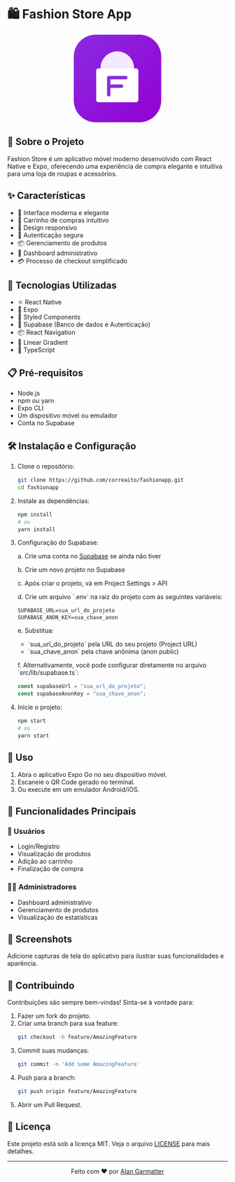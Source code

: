 # 🛍️ Fashion Store App

<div align="center">
  <img src="assets/app-icon.png" alt="Fashion Store Logo" width="200"/>
</div>

## 📱 Sobre o Projeto

Fashion Store é um aplicativo móvel moderno desenvolvido com React Native e Expo, oferecendo uma experiência de compra elegante e intuitiva para uma loja de roupas e acessórios.

## ✨ Características

- 🎨 Interface moderna e elegante
- 🛒 Carrinho de compras intuitivo
- 📱 Design responsivo
- 🔐 Autenticação segura
- 📦 Gerenciamento de produtos
- 🎯 Dashboard administrativo
- 💳 Processo de checkout simplificado

## 🚀 Tecnologias Utilizadas

- ⚛️ React Native
- 📱 Expo
- 🎨 Styled Components
- 🔐 Supabase (Banco de dados e Autenticação)
- 📦 React Navigation
- 💅 Linear Gradient
- 🎯 TypeScript

## 📋 Pré-requisitos

- Node.js
- npm ou yarn
- Expo CLI
- Um dispositivo móvel ou emulador
- Conta no Supabase

## 🛠️ Instalação e Configuração

1. Clone o repositório:

   ```bash
   git clone https://github.com/correaito/fashionapp.git
   cd fashionapp
   ```

2. Instale as dependências:

   ```bash
   npm install
   # ou
   yarn install
   ```

3. Configuração do Supabase:

   a. Crie uma conta no [Supabase](https://supabase.com) se ainda não tiver

   b. Crie um novo projeto no Supabase

   c. Após criar o projeto, vá em Project Settings > API

   d. Crie um arquivo \`.env\` na raiz do projeto com as seguintes variáveis:

   ```env
   SUPABASE_URL=sua_url_do_projeto
   SUPABASE_ANON_KEY=sua_chave_anon
   ```

   e. Substitua:

   - \`sua_url_do_projeto\` pela URL do seu projeto (Project URL)
   - \`sua_chave_anon\` pela chave anônima (anon public)

   f. Alternativamente, você pode configurar diretamente no arquivo \`src/lib/supabase.ts\`:

   ```typescript
   const supabaseUrl = "sua_url_do_projeto";
   const supabaseAnonKey = "sua_chave_anon";
   ```

4. Inicie o projeto:
   ```bash
   npm start
   # ou
   yarn start
   ```

## 📱 Uso

1. Abra o aplicativo Expo Go no seu dispositivo móvel.
2. Escaneie o QR Code gerado no terminal.
3. Ou execute em um emulador Android/iOS.

## 🎯 Funcionalidades Principais

### 👤 Usuários

- Login/Registro
- Visualização de produtos
- Adição ao carrinho
- Finalização de compra

### 👨‍💼 Administradores

- Dashboard administrativo
- Gerenciamento de produtos
- Visualização de estatísticas

## 📸 Screenshots

Adicione capturas de tela do aplicativo para ilustrar suas funcionalidades e aparência.

## 🤝 Contribuindo

Contribuições são sempre bem-vindas! Sinta-se à vontade para:

1. Fazer um fork do projeto.
2. Criar uma branch para sua feature:
   ```bash
   git checkout -b feature/AmazingFeature
   ```
3. Commit suas mudanças:
   ```bash
   git commit -m 'Add some AmazingFeature'
   ```
4. Push para a branch:
   ```bash
   git push origin feature/AmazingFeature
   ```
5. Abrir um Pull Request.

## 📄 Licença

Este projeto está sob a licença MIT. Veja o arquivo [LICENSE](LICENSE) para mais detalhes.

---

<div align="center">
  Feito com ❤️ por <a href="https://www.linkedin.com/in/alan-garmatter-07b3b3295/">Alan Garmatter</a>
</div>
